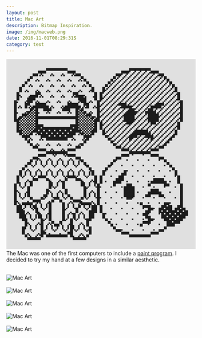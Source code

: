```yaml
---
layout: post
title: Mac Art
description: Bitmap Inspiration.
image: /img/macweb.png
date: 2016-11-01T08:29:31S
category: test
---
```


<img class="col one left" src="/img/mac-icon.png
">
The Mac was one of the first computers to include a [paint program](https://www.macpaint.org/). I decided to try my hand at a few designs in a similar aesthetic. 
<div class="col three caption">
&nbsp;
</div>
<div class="img_full"> 
	<img data-action="zoom" src="{{ site.baseurl }}/img/mac-images_0004_Layer-11-copy-4.png" alt="Mac Art" title="Mac Art"/>
    <br>
    <br>
    <img data-action="zoom" src="{{ site.baseurl }}/img/mac-images_0003_Layer-11-copy-3.png" alt="Mac Art" title="Mac Art"/>
    <br>
    <br>
    <img data-action="zoom" src="{{ site.baseurl }}/img/mac-images_0002_Layer-11-copy-2.png" alt="Mac Art" title="Mac Art"/>
    <br>
    <br>
    <img data-action="zoom" src="{{ site.baseurl }}/img/mac-images_0001_Layer-11-copy-5.png" alt="Mac Art" title="Mac Art">
    <br>
    <br>
    <img data-action="zoom" src="{{ site.baseurl }}/img/mac-images_0000_Layer-11-copy-6.png" alt="Mac Art" title="Mac Art"/>
 
 </div>
